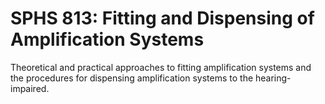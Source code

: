 # SPHS 813: Fitting and Dispensing of Amplification Systems

Theoretical and practical approaches to fitting amplification systems and the procedures for dispensing amplification systems to the hearing-impaired.